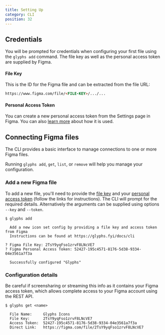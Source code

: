 ```yaml
---
title: Setting Up
category: CLI
position: 32
---
```


## Credentials

You will be prompted for credentials when configuring your first file using the `glyphs add` command. The file key as well as the personal access token are supplied by Figma.

#### File Key

This is the ID for the Figma file and can be extracted from the file URL:

```html
https://www.figma.com/file/<FILE-KEY>/.../...
```

#### Personal Access Token

You can create a new personal access token from the Settings page in Figma. You can also [learn more](https://www.figma.com/developers/api#access-tokens) about how it is used.

## Connecting Figma files

The CLI provides a basic interface to manage connections to one or more Figma files.

Running `glyphs add`, `get`, `list`, or `remove` will help you manage your configuration.

### Add a new Figma file

To add a new file, you'll need to provide the [file key](#file-key) and your [personal access token](#personal-access-token) (follow the links for instructions). The CLI will prompt for the required details. Alternatively the arguments can be supplied using options `--key` and `--token`.

```
$ glyphs add

  Add a new icon set config by providing a file key and access token from Figma
  Instructions can be found at https://glyphs.fyi/docs/cli

? Figma File Key: 2TsY9yqFso1zrvF8LNcVE7
? Figma Personal Access Token: 52427-195c4571-8176-5d38-9334-04e3561a7f3a

  Successfully configured "Glyphs"
```

### Configuration details

Be careful if screensharing or streaming this info as it contains your Figma access token, which allows complete access to your Figma account using the REST API.

```
$ glyphs get <name>

  File Name:     Glyphs Icons
  File Key:      2TsY9yqFso1zrvF8LNcVE7
  Access Token:  52427-195c4571-8176-5d38-9334-04e3561a7f3a
  Direct Link:   https://figma.com/file/2TsY9yqFso1zrvF8LNcVE7
```
